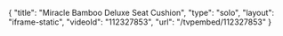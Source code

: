 {
    "title": "Miracle Bamboo Deluxe Seat Cushion",
    "type": "solo",
    "layout": "iframe-static",
    "videoId": "112327853",
    "url": "\/tvpembed\/112327853"
}
